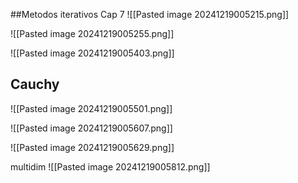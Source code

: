 ##Metodos iterativos Cap 7
![[Pasted image 20241219005215.png]]

![[Pasted image 20241219005255.png]]

![[Pasted image 20241219005403.png]]

## Cauchy
![[Pasted image 20241219005501.png]]

![[Pasted image 20241219005607.png]]

![[Pasted image 20241219005629.png]]

multidim
![[Pasted image 20241219005812.png]]
